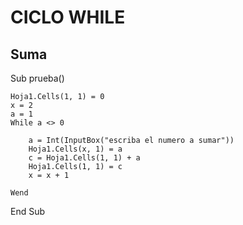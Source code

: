 # CICLO WHILE 

## Suma

Sub prueba()

    Hoja1.Cells(1, 1) = 0
    x = 2
    a = 1
    While a <> 0
        
        a = Int(InputBox("escriba el numero a sumar"))
        Hoja1.Cells(x, 1) = a
        c = Hoja1.Cells(1, 1) + a
        Hoja1.Cells(1, 1) = c
        x = x + 1
        
    Wend
    
End Sub